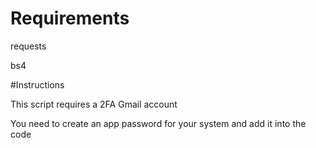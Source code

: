 # Requirements

requests

bs4

#Instructions

This script requires a 2FA Gmail account

You need to create an app password for your system and add it into the code 
